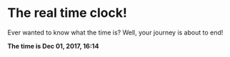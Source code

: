 # The real time clock!

Ever wanted to know what the time is? Well, your journey is about to end!

**The time is Dec 01, 2017, 16:14**